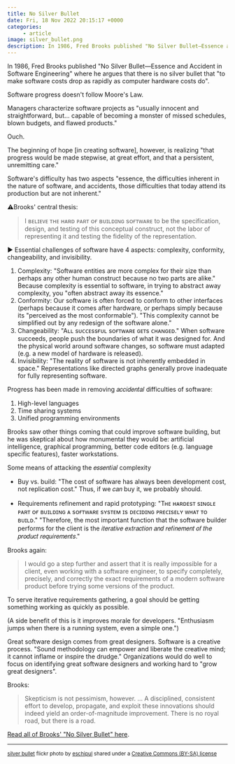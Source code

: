 ```yaml
---
title: No Silver Bullet
date: Fri, 18 Nov 2022 20:15:17 +0000
categories:
     - article
image: silver_bullet.png
description: In 1986, Fred Brooks published "No Silver Bullet—Essence and Accident in Software Engineering" where he argues that there is no silver bullet that "to make software costs drop as rapidly as computer hardware costs do".
---
```


In 1986, Fred Brooks published "No Silver Bullet—Essence and Accident in Software Engineering" where he argues that there is no silver bullet that "to make software costs drop as rapidly as computer hardware costs do".

Software progress doesn't follow Moore's Law.

Managers characterize software projects as "usually innocent and straightforward, but... capable of becoming a monster of missed schedules, blown budgets, and flawed products."

Ouch.

The beginning of hope [in creating software], however, is realizing "that progress would be made stepwise, at great effort, and that a persistent, unremitting care."

Software's difficulty has two aspects "essence, the difficulties inherent in the nature of software, and accidents, those difficulties that today attend its production but are not inherent."

⚠️Brooks' central thesis:

> I ʙᴇʟɪᴇᴠᴇ ᴛʜᴇ ʜᴀʀᴅ ᴘᴀʀᴛ ᴏғ ʙᴜɪʟᴅɪɴɢ sᴏғᴛᴡᴀʀᴇ to be the specification, design, and testing of this conceptual construct, not the labor of representing it and testing the fidelity of the representation.

▶ Essential challenges of software have 4 aspects: complexity, conformity, changeability, and invisibility.

1. Complexity: "Software entities are more complex for their size than perhaps any other human construct because no two parts are alike." Because complexity is essential to software, in trying to abstract away complexity, you "often abstract away its essence."
2. Conformity: Our software is often forced to conform to other interfaces (perhaps because it comes after hardware, or perhaps simply because its "perceived as the most conformable"). "This complexity cannot be simplified out by any redesign of the software alone."
3. Changeability: "Aʟʟ sᴜᴄᴄᴇssғᴜʟ sᴏғᴛᴡᴀʀᴇ ɢᴇᴛs ᴄʜᴀɴɢᴇᴅ." When software succeeds, people push the boundaries of what it was designed for. And the physical world around software changes, so software must adapted (e.g. a new model of hardware is released).
4. Invisibility: "The reality of software is not inherently embedded in space." Representations like directed graphs generally prove inadequate for fully representing software.

Progress has been made in removing 𝑎𝑐𝑐𝑖𝑑𝑒𝑛𝑡𝑎𝑙 difficulties of software:

1. High-level languages
2. Time sharing systems
3. Unified programming environments

Brooks saw other things coming that could improve software building, but he
was skeptical about how monumental they would be: artificial intelligence,
graphical programming, better code editors (e.g. language specific features),
faster workstations.

Some means of attacking the 𝑒𝑠𝑠𝑒𝑛𝑡𝑖𝑎𝑙 complexity

* Buy vs. build: "The cost of software has always been development cost, not
replication cost." Thus, if we 𝑐𝑎𝑛 buy it, we probably should.

* Requirements refinement and rapid prototyping: "Tʜᴇ ʜᴀʀᴅᴇsᴛ sɪɴɢʟᴇ ᴘᴀʀᴛ ᴏғ
ʙᴜɪʟᴅɪɴɢ ᴀ sᴏғᴛᴡᴀʀᴇ sʏsᴛᴇᴍ ɪs ᴅᴇᴄɪᴅɪɴɢ ᴘʀᴇᴄɪsᴇʟʏ ᴡʜᴀᴛ ᴛᴏ ʙᴜɪʟᴅ." "Therefore,
the most important function that the software builder performs for the client
is the 𝑖𝑡𝑒𝑟𝑎𝑡𝑖𝑣𝑒 𝑒𝑥𝑡𝑟𝑎𝑐𝑡𝑖𝑜𝑛 𝑎𝑛𝑑 𝑟𝑒𝑓𝑖𝑛𝑒𝑚𝑒𝑛𝑡 𝑜𝑓 𝑡ℎ𝑒 𝑝𝑟𝑜𝑑𝑢𝑐𝑡 𝑟𝑒𝑞𝑢𝑖𝑟𝑒𝑚𝑒𝑛𝑡𝑠."

Brooks again:

> I would go a step further and assert that it is really impossible for a
client, even working with a software engineer, to specify completely,
precisely, and correctly the exact requirements of a modern software product
before trying some versions of the product.

To serve iterative requirements gathering, a goal should be getting something
working as quickly as possible.

(A side benefit of this is it improves morale for developers. "Enthusiasm
jumps when there is a running system, even a simple one.")

Great software design comes from great designers. Software is a creative
process. "Sound methodology can empower and liberate the creative mind; it
cannot inflame or inspire the drudge." Organizations would do well to focus on
identifying great software designers and working hard to "grow great
designers".

Brooks:

> Skepticism is not pessimism, however. ... A disciplined, consistent effort to
develop, propagate, and exploit these innovations should indeed yield an
order-of-magnitude improvement. There is no royal road, but there is a road.

[Read all of Brooks' "No Silver Bullet"
here](http://worrydream.com/refs/Brooks-NoSilverBullet.pdf).

---

<small>[silver bullet](https://flickr.com/photos/eschipul/4160817135 "silver bullet") flickr photo by [eschipul](https://flickr.com/people/eschipul) shared under a [Creative Commons (BY-SA) license](https://creativecommons.org/licenses/by-sa/2.0/)</small>
